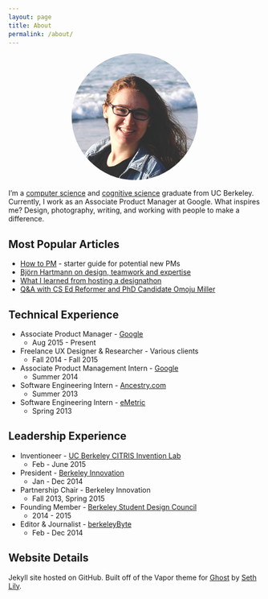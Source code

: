 ```yaml
---
layout: page
title: About
permalink: /about/
---
```


<div style="text-align: center;"><img style="width: 50%;height: 50%;border-radius: 50%;" src="/media/me.jpg" /></div>

I’m a [computer science](http://www.eecs.berkeley.edu/) and [cognitive science](http://ugis.ls.berkeley.edu/cogsci/) graduate from UC Berkeley. Currently, I work as an Associate Product Manager at Google. What inspires me? Design, photography, writing, and working with people to make a difference.

## Most Popular Articles
- [How to PM](/blog/2014/09/28/how-to-pm/) - starter guide for potential new PMs
- [Björn Hartmann on design, teamwork and expertise](http://www.berkeleybyte.com/2014/12/03/design-notes-bjorn-hartmann-on-design-teamwork-and-expertise/)
- [What I learned from hosting a designathon](/blog/2014/04/21/what-i-learned-from-hosting-a-designathon/)
- [Q&A with CS Ed Reformer and PhD Candidate Omoju Miller](http://www.berkeleybyte.com/2014/03/11/qa-with-omoju-miller/)

## Technical Experience
- Associate Product Manager - [Google](https://www.google.com/)
	- Aug 2015 - Present
- Freelance UX Designer & Researcher - Various clients
	- Fall 2014 - Fall 2015
- Associate Product Management Intern - [Google](https://www.google.com/)
	- Summer 2014
- Software Engineering Intern - [Ancestry.com](http://blogs.ancestry.com/techroots/ancestry-com-great-summer-experience-for-sf-interns/)
	- Summer 2013
- Software Engineering Intern - [eMetric](http://emetric.com/)
	- Spring 2013

## Leadership Experience
- Inventioneer - [UC Berkeley CITRIS Invention Lab](http://invent.citris-uc.org/)
	- Feb - June 2015
- President - [Berkeley Innovation](http://www.ocf.berkeley.edu/~binnov/)
	- Jan - Dec 2014
- Partnership Chair - Berkeley Innovation
	- Fall 2013, Spring 2015
- Founding Member - [Berkeley Student Design Council](https://www.facebook.com/berkeleydesigncouncil)
	- 2014 - 2015
- Editor & Journalist - [berkeleyByte](http://www.berkeleybyte.com/author/alexsg/)
	- Feb - Dec 2014

## Website Details
Jekyll site hosted on GitHub. Built off of the Vapor theme for [Ghost](http://ghost.org) by [Seth Lily](http://sethlilly.com/).

<!-- I fell into CS through web design. I've been creating my own websites on and off since fifth grade. My desire to go beyond and make things interactive led me to programming and computer science. I've worked on some awesome projects, from creating a game using Java GUIs in high school to building a Lisp interpreter in my first semester at Berkeley to Android programming, Arduino, Ruby on Rails, and more.

For most of my life, I've also been intrigued by the brain, so once I arrived at Berkeley I decided to double major in cognitive science. <a href="http://www.eecs.berkeley.edu/" target="_blank">Computer Science</a> and <a href="http://ugis.ls.berkeley.edu/cogsci/" target="_blank">Cognitive Science</a> (or <strong>CS<sup>2</sup></strong> as we in the biz like to call it) actually go really well together, and my interdisciplinary classes have opened my eyes to many new interests: human-computer interaction, user experience research, technology and education, and so on. I know that I don't have to limit myself. For example, I can be a programmer <em>and</em> a designer, as well as so much more.

In my time at Berkeley, I've also joined some amazing organizations to meet people who share my interests. For a year I was president of <a href="http://www.ocf.berkeley.edu/~binnov/" target="_blank">Berkeley Innovation</a> (BI), the human-centered design club on campus. Every semester BI works on real design projects for real clients, as well as hosts guest speakers and design workshops.

I also became a founding member of the [Berkeley Design Council](https://www.facebook.com/berkeleydesigncouncil), which is a community that connects all the design organizations on campus. As part of Design Council, I helped lead an initiative to create the student-curated [Design at Berkeley](http://designatberkeley.com/) website.

Outside of school, I interned at eMetric and Ancestry.com as a software engineer, and at Google in Tel Aviv as an Associate Product Manager (APM). My desire to lead a whole product's development, rather than work on a slice, led me to becoming an APM full-time at Google. I start in fall 2015.

You might also be interested in my...

[Portfolio](/portfolio) \| [GitHub](https://github.com/alexsg) \| [Behance](http://www.behance.net/alexsg) \| [Hackster](http://www.hackster.io/alexsg) \| [LinkedIn](http://www.linkedin.com/in/alexandragreenspan) -->
